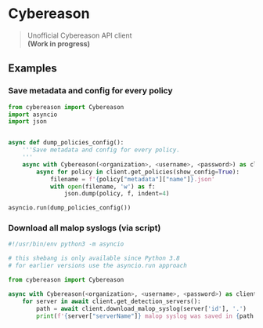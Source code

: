 # Cybereason

> Unofficial Cybereason API client  
> __(Work in progress)__

## Examples

### Save metadata and config for every policy
```python
from cybereason import Cybereason
import asyncio
import json


async def dump_policies_config():
    '''Save metadata and config for every policy.
    '''
    async with Cybereason(<organization>, <username>, <password>) as client:
        async for policy in client.get_policies(show_config=True):
            filename = f'{policy["metadata"]["name"]}.json'
            with open(filename, 'w') as f:
                json.dump(policy, f, indent=4)

asyncio.run(dump_policies_config())
```

### Download all malop syslogs (via script)
```python
#!/usr/bin/env python3 -m asyncio

# this shebang is only available since Python 3.8
# for earlier versions use the asyncio.run approach

from cybereason import Cybereason

async with Cybereason(<organization>, <username>, <password>) as client:
    for server in await client.get_detection_servers():
        path = await client.download_malop_syslog(server['id'], '.')
        print(f'{server["serverName"]} malop syslog was saved in {path.absolute()}')
```
